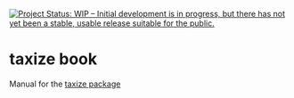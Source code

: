 [![Project Status: WIP – Initial development is in progress, but there has not yet been a stable, usable release suitable for the public.](http://www.repostatus.org/badges/latest/wip.svg)](http://www.repostatus.org/#wip)

taxize book
===========

Manual for the [taxize package](https://github.com/ropensci/taxize)

